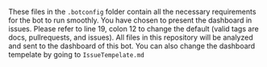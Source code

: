 These files in the `.botconfig` folder contain all the necessary requirements for the bot to run smoothly. You have chosen to present the dashboard in issues. Please refer to line 19, colon 12 to change the default (valid tags are docs, pullrequests, and issues). All files in this repository will be analyzed and sent to the dashboard of this bot. You can also change the dashboard tempelate by going to `IssueTempelate.md`
